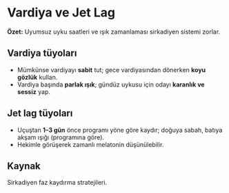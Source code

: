 # Vardiya ve Jet Lag
**Özet:** Uyumsuz uyku saatleri ve ışık zamanlaması sirkadiyen sistemi zorlar.

## Vardiya tüyoları
- Mümkünse vardiyayı **sabit** tut; gece vardiyasından dönerken **koyu gözlük** kullan.
- Vardiya başında **parlak ışık**; gündüz uykusu için odayı **karanlık ve sessiz** yap.

## Jet lag tüyoları
- Uçuştan **1–3 gün** önce programı yöne göre kaydır; doğuya sabah, batıya akşam ışığı (programına göre).
- Hekimle görüşerek zamanlı melatonin düşünülebilir.

## Kaynak
Sirkadiyen faz kaydırma stratejileri.
